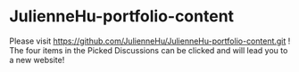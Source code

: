 # JulienneHu-portfolio-content
Please visit https://github.com/JulienneHu/JulienneHu-portfolio-content.git !
The four items in the Picked Discussions can be clicked and will lead you to a new website!
